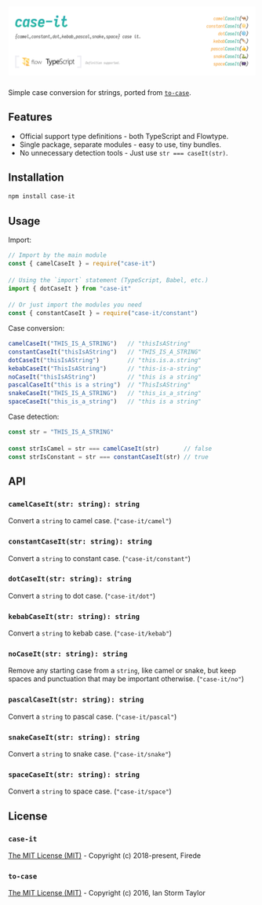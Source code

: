 # [![case-it](res/header.png)](https://github.com/firede/case-it)

Simple case conversion for strings, ported from [`to-case`](https://github.com/ianstormtaylor/to-case).

## Features

- Official support type definitions - both TypeScript and Flowtype.
- Single package, separate modules - easy to use, tiny bundles.
- No unnecessary detection tools - Just use `str === caseIt(str)`.

## Installation

```sh
npm install case-it
```

## Usage

Import:

```js
// Import by the main module
const { camelCaseIt } = require("case-it")

// Using the `import` statement (TypeScript, Babel, etc.)
import { dotCaseIt } from "case-it"

// Or just import the modules you need
const { constantCaseIt } = require("case-it/constant")
```

Case conversion:

```js
camelCaseIt("THIS_IS_A_STRING")   // "thisIsAString"
constantCaseIt("thisIsAString")   // "THIS_IS_A_STRING"
dotCaseIt("thisIsAString")        // "this.is.a.string"
kebabCaseIt("ThisIsAString")      // "this-is-a-string"
noCaseIt("thisIsAString")         // "this is a string"
pascalCaseIt("this is a string")  // "ThisIsAString"
snakeCaseIt("THIS_IS_A_STRING")   // "this_is_a_string"
spaceCaseIt("this_is_a_string")   // "this is a string"
```

Case detection:

```js
const str = "THIS_IS_A_STRING"

const strIsCamel = str === camelCaseIt(str)       // false
const strIsConstant = str === constantCaseIt(str) // true
```

## API

### `camelCaseIt(str: string): string`

Convert a `string` to camel case. (`"case-it/camel"`)

### `constantCaseIt(str: string): string`

Convert a `string` to constant case. (`"case-it/constant"`)

### `dotCaseIt(str: string): string`

Convert a `string` to dot case. (`"case-it/dot"`)

### `kebabCaseIt(str: string): string`

Convert a `string` to kebab case. (`"case-it/kebab"`)

### `noCaseIt(str: string): string`

Remove any starting case from a `string`, like camel or snake, but keep spaces and punctuation that may be important otherwise. (`"case-it/no"`)

### `pascalCaseIt(str: string): string`

Convert a `string` to pascal case. (`"case-it/pascal"`)

### `snakeCaseIt(str: string): string`

Convert a `string` to snake case. (`"case-it/snake"`)

### `spaceCaseIt(str: string): string`

Convert a `string` to space case. (`"case-it/space"`)

## License

### `case-it`

[The MIT License (MIT)](./LICENSE.md#case-it) - Copyright (c) 2018-present, Firede

### `to-case`

[The MIT License (MIT)](./LICENSE.md#to-case) - Copyright (c) 2016, Ian Storm Taylor
